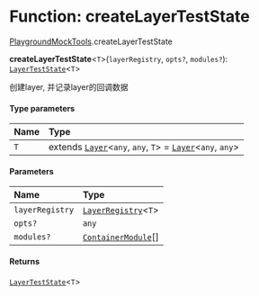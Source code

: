# Function: createLayerTestState

[PlaygroundMockTools](/en/auto-docs/free-layout-editor/modules/PlaygroundMockTools.md).createLayerTestState

**createLayerTestState**<`T`>(`layerRegistry`, `opts?`, `modules?`): [`LayerTestState`](/en/auto-docs/free-layout-editor/classes/PlaygroundMockTools.LayerTestState.md)<`T`>

创建layer, 并记录layer的回调数据

#### Type parameters

| Name | Type |
| :------ | :------ |
| `T` | extends [`Layer`](/en/auto-docs/free-layout-editor/classes/Layer.md)<`any`, `any`, `T`> = [`Layer`](/en/auto-docs/free-layout-editor/classes/Layer.md)<`any`, `any`> |

#### Parameters

| Name | Type |
| :------ | :------ |
| `layerRegistry` | [`LayerRegistry`](/en/auto-docs/free-layout-editor/interfaces/LayerRegistry.md)<`T`> |
| `opts?` | `any` |
| `modules?` | [`ContainerModule`](/en/auto-docs/free-layout-editor/interfaces/interfaces.ContainerModule.md)\[] |

#### Returns

[`LayerTestState`](/en/auto-docs/free-layout-editor/classes/PlaygroundMockTools.LayerTestState.md)<`T`>
